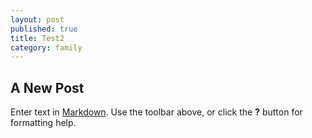 ```yaml
---
layout: post
published: true
title: Test2
category: family
---
```


## A New Post

Enter text in [Markdown](http://daringfireball.net/projects/markdown/). Use the toolbar above, or click the **?** button for formatting help.
